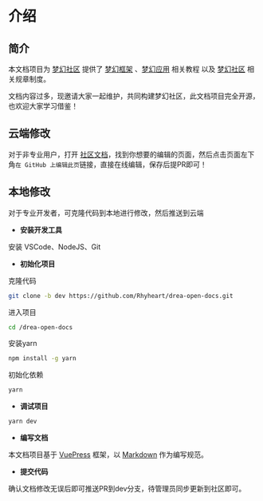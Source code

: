 # 介绍

## 简介

本文档项目为 [梦幻社区](http://drea.cc) 提供了 [梦幻框架](../framework/) 、[梦幻应用](../app/) 相关教程 以及 [梦幻社区](../forum/) 相关规章制度。

文档内容过多，现邀请大家一起维护，共同构建梦幻社区，此文档项目完全开源，也欢迎大家学习借鉴！

## 云端修改

对于非专业用户，打开 [社区文档](http://drea.cc/docs)，找到你想要的编辑的页面，然后点击页面左下角`在 GitHub 上编辑此页`链接，直接在线编辑，保存后提PR即可！

## 本地修改

对于专业开发者，可克隆代码到本地进行修改，然后推送到云端

- **安装开发工具**

安装 VSCode、NodeJS、Git

- **初始化项目**

克隆代码

```bash
git clone -b dev https://github.com/Rhyheart/drea-open-docs.git
```

进入项目

```bash
cd /drea-open-docs
```

安装yarn

```bash
npm install -g yarn
```

初始化依赖

```bash
yarn
```

- **调试项目**

```bash
yarn dev
```

- **编写文档**

本文档项目基于 [VuePress](https://v2.vuepress.vuejs.org/zh/) 框架，以 [Markdown](https://v2.vuepress.vuejs.org/zh/guide/markdown.html) 作为编写规范。

- **提交代码**

确认文档修改无误后即可推送PR到dev分支，待管理员同步更新到社区即可。
